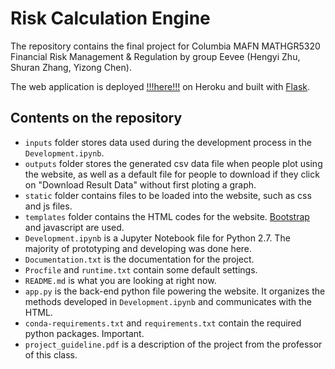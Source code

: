 # Risk Calculation Engine

The repository contains the final project for Columbia MAFN MATHGR5320 Financial Risk Management & Regulation by group Eevee (Hengyi Zhu, Shuran Zhang, Yizong Chen).

The web application is deployed [!!!here!!!](http://risk-mgmt-eevee.herokuapp.com/index) on Heroku and built with [Flask](http://flask.pocoo.org/). 

## Contents on the repository
- `inputs` folder stores data used during the development process in the `Development.ipynb`.
- `outputs` folder stores the generated csv data file when people plot using the website, as well as a default file for people to download if they click on "Download Result Data" without first ploting a graph. 
- `static` folder contains files to be loaded into the website, such as css and js files. 
- `templates` folder contains the HTML codes for the website. [Bootstrap](http://getbootstrap.com/) and javascript are used.
- `Development.ipynb` is a Jupyter Notebook file for Python 2.7. The majority of prototyping and developing was done here.
- `Documentation.txt` is the documentation for the project.
- `Procfile` and `runtime.txt` contain some default settings.
- `README.md` is what you are looking at right now.
- `app.py` is the back-end python file powering the website. It organizes the methods developed in `Development.ipynb` and communicates with the HTML. 
- `conda-requirements.txt` and `requirements.txt` contain the required python packages. Important. 
- `project_guideline.pdf` is a description of the project from the professor of this class.
